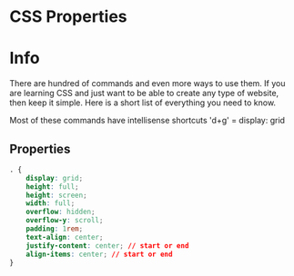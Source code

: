 # CSS Properties

# Info

There are hundred of commands and even more ways to use them.
If you are learning CSS and just want to be able to create any type of website, 
then keep it simple.
Here is a short list of everything you need to know.

Most of these commands have intellisense shortcuts 'd+g' = display: grid

## Properties

```css
. {
    display: grid;
    height: full;
    height: screen;
    width: full;
    overflow: hidden;
    overflow-y: scroll;
    padding: 1rem;
    text-align: center;
    justify-content: center; // start or end
    align-items: center; // start or end
}


```